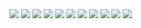 <img src="resources/pub/geotechnics-2006/1.jpg">

<img src="resources/pub/geotechnics-2006/2.jpg">

<img src="resources/pub/geotechnics-2006/4.jpg">

<img src="resources/pub/geotechnics-2006/5.jpg">

<img src="resources/pub/geotechnics-2006/6.jpg">

<img src="resources/pub/geotechnics-2006/7.jpg">

<img src="resources/pub/geotechnics-2006/8.jpg">

<img src="resources/pub/geotechnics-2006/9.jpg">

<img src="resources/pub/geotechnics-2006/10.jpg">

<img src="resources/pub/geotechnics-2006/11.jpg">

<img src="resources/pub/geotechnics-2006/12.jpg">